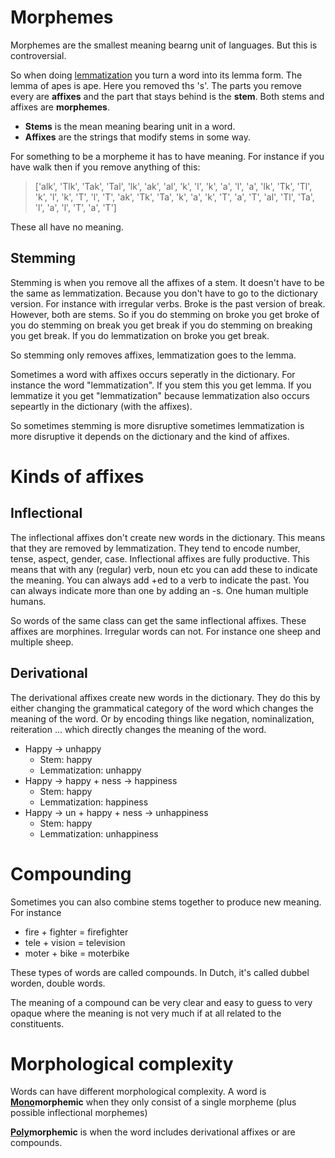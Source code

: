 # Morphemes 
Morphemes are the smallest meaning bearng unit of languages. But this is controversial. 

So when doing [lemmatization](Lemma.md) you turn a word into its lemma form. The lemma of apes is ape. Here you removed ths 's'. The parts you remove every are **affixes** and the part that stays behind is the **stem**. Both stems and affixes are **morphemes**. 

- **Stems** is the mean meaning bearing unit in a word.
- **Affixes** are the strings that modify stems in some way.

For something to be a morpheme it has to have meaning. For instance if you have walk then if you remove anything of this:  

>['alk', 'Tlk', 'Tak', 'Tal', 'lk', 'ak', 'al', 'k', 'l', 'k', 'a', 'l', 'a', 'lk', 'Tk', 'Tl', 'k', 'l', 'k', 'T', 'l', 'T', 'ak', 'Tk', 'Ta', 'k', 'a', 'k', 'T', 'a', 'T', 'al', 'Tl', 'Ta', 'l', 'a', 'l', 'T', 'a', 'T']

These all have no meaning. 

## Stemming

Stemming is when you remove all the affixes of a stem. It doesn't have to be the same as lemmatization. Because you don't have to go to the dictionary version. For instance with irregular verbs. Broke is the past version of break. However, both are stems. So if you do stemming on broke you get broke of you do stemming on break you get break if you do stemming on breaking you get break. If you do lemmatization on broke you get break. 

So stemming only removes affixes, lemmatization goes to the lemma. 

Sometimes a word with affixes occurs seperatly in the dictionary. For instance the word "lemmatization". If you stem this you get lemma. If you lemmatize it you get "lemmatization" because lemmatization also occurs sepeartly in the dictionary (with the affixes). 

So sometimes stemming is more disruptive sometimes lemmatization is more disruptive it depends on the dictionary and the kind of affixes. 

# Kinds of affixes

## Inflectional
The inflectional affixes don't create new words in the dictionary. This means that they are removed by lemmatization. They tend to encode number, tense, aspect, gender, case. Inflectional affixes are fully productive. This means that with any (regular) verb, noun etc you can add these to indicate the meaning. You can always add +ed to a verb to indicate the past. You can always indicate more than one by adding an -s. One human multiple humans. 

So words of the same class can get the same inflectional affixes. These affixes are morphines. Irregular words can not. For instance one sheep and multiple sheep.

## Derivational 
The derivational affixes create new words in the dictionary. They do this by either changing the grammatical category of the word which changes the meaning of the word. Or by encoding things like negation, nominalization, reiteration ... which directly changes the meaning of the word.

- Happy → unhappy 
	- Stem: happy
	- Lemmatization: unhappy
- Happy → happy + ness → happiness
	- Stem: happy
	- Lemmatization: happiness
- Happy → un + happy + ness → unhappiness 
	- Stem: happy
	- Lemmatization: unhappiness

# Compounding 
Sometimes you can also combine stems together to produce new meaning. For instance 
- fire + fighter = firefighter
- tele + vision = television
- moter + bike = moterbike

These types of words are called compounds. In Dutch, it's called dubbel worden, double words. 

The meaning of a compound can be very clear and easy to guess to very opaque where the meaning is not very much if at all related to the constituents.

# Morphological complexity
Words can have different morphological complexity. A word is <b><u>Mono</u>morphemic</b> when they only consist of a single morpheme (plus possible inflectional morphemes) 

<b><u>Poly</u>morphemic</b> is when the word includes derivational affixes or are compounds. 
